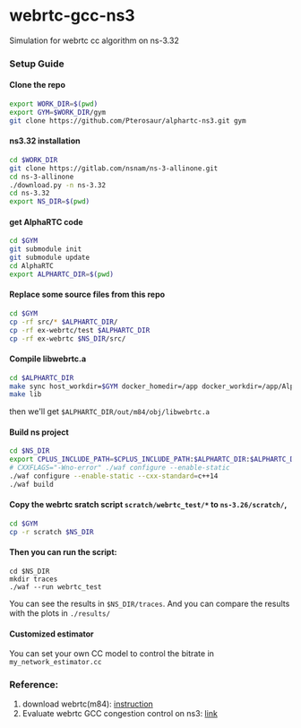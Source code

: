 # webrtc-gcc-ns3

Simulation for webrtc cc algorithm on ns-3.32

### Setup Guide

#### Clone the repo

```sh
export WORK_DIR=$(pwd)
export GYM=$WORK_DIR/gym
git clone https://github.com/Pterosaur/alphartc-ns3.git gym
```

#### ns3.32 installation

```sh
cd $WORK_DIR
git clone https://gitlab.com/nsnam/ns-3-allinone.git
cd ns-3-allinone
./download.py -n ns-3.32
cd ns-3.32
export NS_DIR=$(pwd)
```
#### get AlphaRTC code

```sh
cd $GYM
git submodule init
git submodule update
cd AlphaRTC
export ALPHARTC_DIR=$(pwd)
```

#### Replace some source files from this repo 

```sh
cd $GYM
cp -rf src/* $ALPHARTC_DIR/
cp -rf ex-webrtc/test $ALPHARTC_DIR
cp -rf ex-webrtc $NS_DIR/src/
```

#### Compile libwebrtc.a 

```sh
cd $ALPHARTC_DIR
make sync host_workdir=$GYM docker_homedir=/app docker_workdir=/app/AlphaRTC
make lib
```

then we'll get `$ALPHARTC_DIR/out/m84/obj/libwebrtc.a`

<!--

#### Set the default c++ version in `$NS_DIR/wscript` or you can directly replace it with `global-script` in this repo.

```sh
cd $NS_DIR
vi wscript
```

```python
# Enable C++-11 support
env.append_value('CXXFLAGS', '-std=c++11')
   
# Enable C++-14 support
# Change to 
env.append_value('CXXFLAGS', '-std=c++14')
```

-->

#### Build ns project

```sh
cd $NS_DIR
export CPLUS_INCLUDE_PATH=$CPLUS_INCLUDE_PATH:$ALPHARTC_DIR:$ALPHARTC_DIR/third_party/abseil-cpp
# CXXFLAGS="-Wno-error" ./waf configure --enable-static
./waf configure --enable-static --cxx-standard=c++14
./waf build
```

#### Copy the webrtc sratch script `scratch/webrtc_test/*` to `ns-3.26/scratch/`, 

```sh
cd $GYM
cp -r scratch $NS_DIR
```

#### Then you can run the script:

```shell
cd $NS_DIR
mkdir traces
./waf --run webrtc_test
```

You can see the results in `$NS_DIR/traces`. And you can compare the results with the plots in `./results/`

#### Customized estimator

You can set your own CC model to control the bitrate in `my_network_estimator.cc`

### Reference: 

1. download webrtc(m84):  [instruction](https://mediasoup.org/documentation/v3/libmediasoupclient/installation/)
2. Evaluate webrtc GCC congestion control on ns3: [link](https://blog.csdn.net/u010643777/article/details/107237315)


